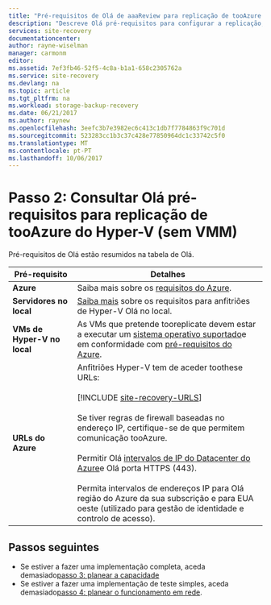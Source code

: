 ```yaml
---
title: "Pré-requisitos de Olá de aaaReview para replicação de tooAzure Hyper-V (sem VMM do System Center) utilizando o Azure Site Recovery | Microsoft Docs"
description: "Descreve Olá pré-requisitos para configurar a replicação, ativação pós-falha e recuperação de tooAzure de VMs de Hyper-V no local com o Azure Site Recovery"
services: site-recovery
documentationcenter: 
author: rayne-wiselman
manager: carmonm
editor: 
ms.assetid: 7ef3fb46-52f5-4c8a-b1a1-658c2305762a
ms.service: site-recovery
ms.devlang: na
ms.topic: article
ms.tgt_pltfrm: na
ms.workload: storage-backup-recovery
ms.date: 06/21/2017
ms.author: raynew
ms.openlocfilehash: 3eefc3b7e3982ec6c413c1db7f7784863f9c701d
ms.sourcegitcommit: 523283cc1b3c37c428e77850964dc1c33742c5f0
ms.translationtype: MT
ms.contentlocale: pt-PT
ms.lasthandoff: 10/06/2017
---
```

# <a name="step-2-review-hello-prerequisites-for-hyper-v-without-vmm-tooazure-replication"></a>Passo 2: Consultar Olá pré-requisitos para replicação de tooAzure do Hyper-V (sem VMM)

Pré-requisitos de Olá estão resumidos na tabela de Olá.


**Pré-requisito** | **Detalhes** 
--- | --- 
**Azure** | Saiba mais sobre os [requisitos do Azure](site-recovery-prereq.md#azure-requirements).
**Servidores no local** | [Saiba mais](site-recovery-prereq.md#disaster-recovery-of-hyper-v-vms-to-azure-no-vmm) sobre os requisitos para anfitriões de Hyper-V Olá no local.
**VMs de Hyper-V no local** | As VMs que pretende tooreplicate devem estar a executar um [sistema operativo suportado](site-recovery-support-matrix-to-azure.md#support-for-replicated-machine-os-versions)e em conformidade com [pré-requisitos do Azure](site-recovery-support-matrix-to-azure.md#failed-over-azure-vm-requirements).
**URLs do Azure** | Anfitriões Hyper-V tem de aceder toothese URLs:<br/><br/> [!INCLUDE [site-recovery-URLS](../../includes/site-recovery-URLS.md)]<br/><br/> Se tiver regras de firewall baseadas no endereço IP, certifique-se de que permitem comunicação tooAzure.<br/></br> Permitir Olá [intervalos de IP do Datacenter do Azure](https://www.microsoft.com/download/confirmation.aspx?id=41653)e Olá porta HTTPS (443).<br/></br> Permita intervalos de endereços IP para Olá região do Azure da sua subscrição e para EUA oeste (utilizado para gestão de identidade e controlo de acesso).



## <a name="next-steps"></a>Passos seguintes

- Se estiver a fazer uma implementação completa, aceda demasiado[passo 3: planear a capacidade](hyper-v-site-walkthrough-capacity.md)
- Se estiver a fazer uma implementação de teste simples, aceda demasiado[passo 4: planear o funcionamento em rede](hyper-v-site-walkthrough-network.md).
